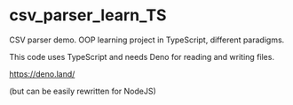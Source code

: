 # csv_parser_learn_TS
CSV parser demo. OOP learning project in TypeScript, different paradigms.

This code uses TypeScript and needs Deno for reading and writing files.

https://deno.land/

(but can be easily rewritten for NodeJS)

